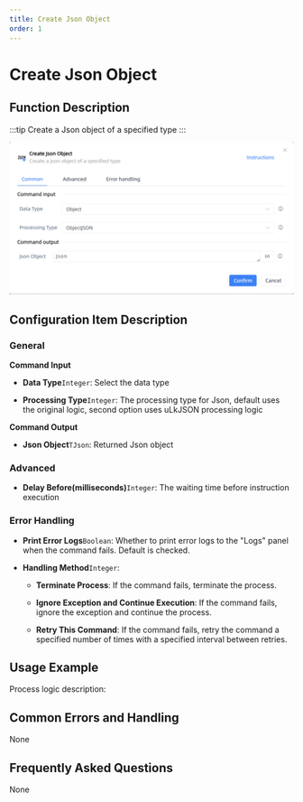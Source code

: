 ```yaml
---
title: Create Json Object
order: 1
---
```


# Create Json Object

## Function Description

:::tip 
Create a Json object of a specified type
:::

![Create Json Object](../../../assets/Create%20Json%20Object_command.png)

## Configuration Item Description

### General

**Command Input**

- **Data Type**`Integer`: Select the data type

- **Processing Type**`Integer`: The processing type for Json, default uses the original logic, second option uses uLkJSON processing logic


**Command Output**

- **Json Object**`TJson`: Returned Json object

### Advanced

- **Delay Before(milliseconds)**`Integer`: The waiting time before instruction execution

### Error Handling

- **Print Error Logs**`Boolean`: Whether to print error logs to the "Logs" panel when the command fails. Default is checked. 

- **Handling Method**`Integer`:

    - **Terminate Process**: If the command fails, terminate the process.

    - **Ignore Exception and Continue Execution**: If the command fails, ignore the exception and continue the process.

    - **Retry This Command**: If the command fails, retry the command a specified number of times with a specified interval between retries.

## Usage Example

Process logic description:

## Common Errors and Handling

None

## Frequently Asked Questions

None

